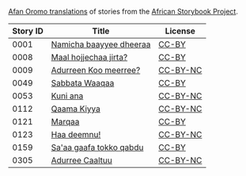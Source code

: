 [Afan Oromo translations](http://my.africanstorybook.org/language/afan-oromo) of stories from the [African Storybook Project](http://my.africanstorybook.org).

Story ID | Title | License
-------- | ----- | -------
0001 | [Namicha baayyee dheeraa](http://my.africanstorybook.org/stories/namicha-baayyee-dheeraa) | [CC-BY](https://creativecommons.org/licenses/by/3.0/)
0008 | [Maal hojjechaa jirta?](http://my.africanstorybook.org/stories/maal-hojjechaa-jirta) | [CC-BY](https://creativecommons.org/licenses/by/3.0/)
0009 | [Adurreen Koo meerree?](http://my.africanstorybook.org/stories/adurreen-koo-meerree) | [CC-BY-NC](https://creativecommons.org/licenses/by-nc/3.0/)
0049 | [Sabbata Waaqaa](http://my.africanstorybook.org/stories/sabbata-waaqaa) | [CC-BY](https://creativecommons.org/licenses/by/3.0/)
0053 | [Kuni ana](http://my.africanstorybook.org/stories/kuni-ana) | [CC-BY-NC](https://creativecommons.org/licenses/by-nc/3.0/)
0112 | [Qaama Kiyya](http://my.africanstorybook.org/stories/qaama-kiyya) | [CC-BY-NC](https://creativecommons.org/licenses/by-nc/3.0/)
0121 | [Marqaa](http://my.africanstorybook.org/stories/marqaa) | [CC-BY](https://creativecommons.org/licenses/by/3.0/)
0123 | [Haa deemnu!](http://my.africanstorybook.org/stories/haa-deemnu-1) | [CC-BY-NC](https://creativecommons.org/licenses/by-nc/3.0/)
0159 | [Sa'aa gaafa tokko qabdu](http://my.africanstorybook.org/stories/saaa-gaafa-tokko-qabdu) | [CC-BY](https://creativecommons.org/licenses/by/3.0/)
0305 | [Adurree Caaltuu](http://my.africanstorybook.org/stories/adurree-caaltuu) | [CC-BY-NC](https://creativecommons.org/licenses/by-nc/4.0/)

